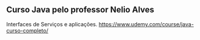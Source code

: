 ## Curso Java pelo professor Nelio Alves
Interfaces de Serviços e aplicações. https://www.udemy.com/course/java-curso-completo/
